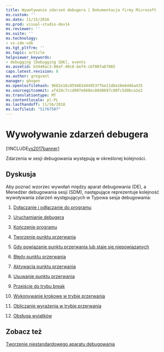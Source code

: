 ```yaml
---
title: Wywoływanie zdarzeń debugera | Dokumentacja firmy Microsoft
ms.custom: ''
ms.date: 11/15/2016
ms.prod: visual-studio-dev14
ms.reviewer: ''
ms.suite: ''
ms.technology:
- vs-ide-sdk
ms.tgt_pltfrm: ''
ms.topic: article
helpviewer_keywords:
- debugging [Debugging SDK], events
ms.assetid: b3440ac3-80af-40c6-bef4-cbf00fa67885
caps.latest.revision: 8
ms.author: gregvanl
manager: ghogen
ms.openlocfilehash: 9682e16c059483d44953ffbe11d8e10e6d46a435
ms.sourcegitcommit: af428c7ccd007e668ec0dd8697c88fc5d8bca1e2
ms.translationtype: MT
ms.contentlocale: pl-PL
ms.lasthandoff: 11/16/2018
ms.locfileid: "51767507"
---
```

# <a name="calling-debugger-events"></a>Wywoływanie zdarzeń debugera
[!INCLUDE[vs2017banner](../../includes/vs2017banner.md)]

Zdarzenia w sesji debugowania występują w określonej kolejności.  
  
## <a name="discussion"></a>Dyskusja  
 Aby poznać wzorzec wywołań między aparat debugowania (DE), a Menedżer debugowania sesji (SDM), następujące reprezentuje kolejność wywoływania zdarzeń występujących w Typowa sesja debugowania:  
  
1.  [Dołączanie i odłączanie do programu](../../extensibility/debugger/attaching-and-detaching-to-a-program.md)  
  
2.  [Uruchamianie debugera](../../extensibility/debugger/launching-the-debugger.md)  
  
3.  [Kończenie programu](../../extensibility/debugger/terminating-a-program.md)  
  
4.  [Tworzenie punktu przerwania](../../extensibility/debugger/creating-a-breakpoint.md)  
  
5.  [Gdy powiązanie punktu przerwania lub staje się niepowiązanych](../../extensibility/debugger/when-a-breakpoint-binds-or-becomes-unbound.md)  
  
6.  [Błędy punktu przerwania](../../extensibility/debugger/breakpoint-errors.md)  
  
7.  [Aktywacja punktu przerwania](../../extensibility/debugger/hitting-a-breakpoint.md)  
  
8.  [Usuwanie punktu przerwania](../../extensibility/debugger/deleting-a-breakpoint.md)  
  
9. [Przejście do trybu break](../../extensibility/debugger/entering-break-mode.md)  
  
10. [Wykonywanie krokowe w trybie przerwania](../../extensibility/debugger/stepping-in-break-mode.md)  
  
11. [Obliczanie wyrażenia w trybie przerwania](../../extensibility/debugger/expression-evaluation-in-break-mode.md)  
  
12. [Obsługa wyjątków](../../extensibility/debugger/exception-handling-visual-studio-sdk.md)  
  
## <a name="see-also"></a>Zobacz też  
 [Tworzenie niestandardowego aparatu debugowania](../../extensibility/debugger/creating-a-custom-debug-engine.md)

